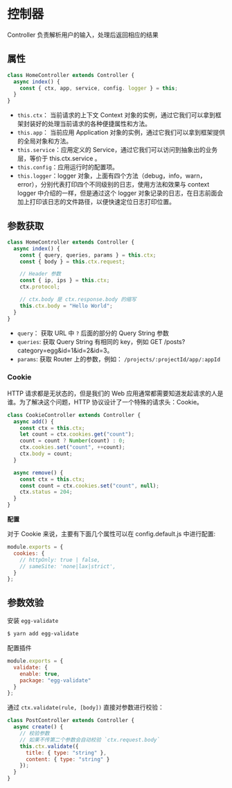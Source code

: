 # 控制器

Controller 负责解析用户的输入，处理后返回相应的结果

## 属性

```js
class HomeController extends Controller {
  async index() {
    const { ctx, app, service, config. logger } = this;
  }
}
```

- `this.ctx`： 当前请求的上下文 Context 对象的实例，通过它我们可以拿到框架封装好的处理当前请求的各种便捷属性和方法。
- `this.app`： 当前应用 Application 对象的实例，通过它我们可以拿到框架提供的全局对象和方法。
- `this.service`：应用定义的 Service，通过它我们可以访问到抽象出的业务层，等价于 this.ctx.service 。
- `this.config`：应用运行时的配置项。
- `this.logger`：logger 对象，上面有四个方法（debug，info，warn，error），分别代表打印四个不同级别的日志，使用方法和效果与 context logger 中介绍的一样，但是通过这个 logger 对象记录的日志，在日志前面会加上打印该日志的文件路径，以便快速定位日志打印位置。

## 参数获取

```js
class HomeController extends Controller {
  async index() {
    const { query, queries, params } = this.ctx;
    const { body } = this.ctx.request;

    // Header 参数
    const { ip, ips } = this.ctx;
    ctx.protocol;

    // ctx.body 是 ctx.response.body 的缩写
    this.ctx.body = "Hello World";
  }
}
```

- `query`： 获取 URL 中 `?` 后面的部分的 Query String 参数
- `queries`: 获取 Query String 有相同的 key，例如 GET /posts?category=egg&id=1&id=2&id=3。
- `params`: 获取 Router 上的参数，例如： `/projects/:projectId/app/:appId`

### Cookie

HTTP 请求都是无状态的，但是我们的 Web 应用通常都需要知道发起请求的人是谁。为了解决这个问题，HTTP 协议设计了一个特殊的请求头：Cookie。

```js
class CookieController extends Controller {
  async add() {
    const ctx = this.ctx;
    let count = ctx.cookies.get("count");
    count = count ? Number(count) : 0;
    ctx.cookies.set("count", ++count);
    ctx.body = count;
  }

  async remove() {
    const ctx = this.ctx;
    const count = ctx.cookies.set("count", null);
    ctx.status = 204;
  }
}
```

**配置**

对于 Cookie 来说，主要有下面几个属性可以在 config.default.js 中进行配置:

```js
module.exports = {
  cookies: {
    // httpOnly: true | false,
    // sameSite: 'none|lax|strict',
  }
};
```

## 参数效验

安装 `egg-validate`

```bash
$ yarn add egg-validate
```

配置插件

```js
module.exports = {
  validate: {
    enable: true,
    package: "egg-validate"
  }
};
```

通过 `ctx.validate(rule, [body])` 直接对参数进行校验：

```js
class PostController extends Controller {
  async create() {
    // 校验参数
    // 如果不传第二个参数会自动校验 `ctx.request.body`
    this.ctx.validate({
      title: { type: "string" },
      content: { type: "string" }
    });
  }
}
```
